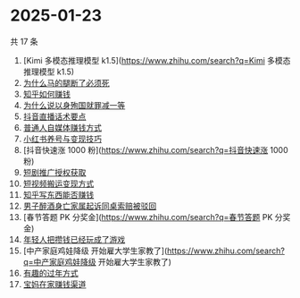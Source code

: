 # 2025-01-23

共 17 条

<!-- BEGIN -->
<!-- 最后更新时间 Thu Jan 23 2025 19:12:39 GMT+0800 (China Standard Time) -->

1. [Kimi 多模态推理模型 k1.5](https://www.zhihu.com/search?q=Kimi 多模态推理模型
   k1.5)
1. [为什么马的腿断了必须死](https://www.zhihu.com/search?q=为什么马的腿断了必须死)
1. [知乎如何赚钱](https://www.zhihu.com/search?q=知乎如何赚钱)
1. [为什么说以身殉国就罪减一等](https://www.zhihu.com/search?q=为什么说以身殉国就罪减一等)
1. [抖音直播话术要点](https://www.zhihu.com/search?q=抖音直播话术要点)
1. [普通人自媒体赚钱方式](https://www.zhihu.com/search?q=普通人自媒体赚钱方式)
1. [小红书养号与变现技巧](https://www.zhihu.com/search?q=小红书养号与变现技巧)
1. [抖音快速涨 1000 粉](https://www.zhihu.com/search?q=抖音快速涨 1000 粉)
1. [短剧推广授权获取](https://www.zhihu.com/search?q=短剧推广授权获取)
1. [短视频搬运变现方式](https://www.zhihu.com/search?q=短视频搬运变现方式)
1. [知乎写东西能否赚钱](https://www.zhihu.com/search?q=知乎写东西能否赚钱)
1. [男子醉酒身亡家属起诉同桌索赔被驳回](https://www.zhihu.com/search?q=男子醉酒身亡家属起诉同桌索赔被驳回)
1. [春节答题 PK 分奖金](https://www.zhihu.com/search?q=春节答题 PK 分奖金)
1. [年轻人把攒钱已经玩成了游戏](https://www.zhihu.com/search?q=年轻人把攒钱已经玩成了游戏)
1. [中产家庭鸡娃降级
   开始雇大学生家教了](https://www.zhihu.com/search?q=中产家庭鸡娃降级
   开始雇大学生家教了)
1. [有趣的过年方式](https://www.zhihu.com/search?q=有趣的过年方式)
1. [宝妈在家赚钱渠道](https://www.zhihu.com/search?q=宝妈在家赚钱渠道)

<!-- END -->
